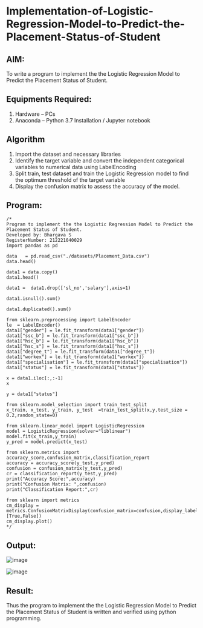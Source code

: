 # Implementation-of-Logistic-Regression-Model-to-Predict-the-Placement-Status-of-Student

## AIM:
To write a program to implement the the Logistic Regression Model to Predict the Placement Status of Student.

## Equipments Required:
1. Hardware – PCs
2. Anaconda – Python 3.7 Installation / Jupyter notebook

## Algorithm
1. Import the dataset and necessary libraries
2. Identify the target variable and convert the independent categorical variables to numerical data using LabelEncoding
3. Split train, test dataset and train the Logistic Regression model to find the optimum threshold of the target variable
4. Display the confusion matrix to assess the accuracy of the model.

## Program:
```
/*
Program to implement the the Logistic Regression Model to Predict the Placement Status of Student.
Developed by: Bhargava S
RegisterNumber: 212221040029
import pandas as pd

data   = pd.read_csv("./datasets/Placement_Data.csv")
data.head()

data1 = data.copy()
data1.head()

data1 =  data1.drop(['sl_no','salary'],axis=1)

data1.isnull().sum()

data1.duplicated().sum()

from sklearn.preprocessing import LabelEncoder
le  = LabelEncoder()
data1["gender"] = le.fit_transform(data1["gender"])
data1["ssc_b"] = le.fit_transform(data1["ssc_b"])
data1["hsc_b"] = le.fit_transform(data1["hsc_b"])
data1["hsc_s"] = le.fit_transform(data1["hsc_s"])
data1["degree_t"] = le.fit_transform(data1["degree_t"])
data1["workex"] = le.fit_transform(data1["workex"])
data1["specialisation"] = le.fit_transform(data1["specialisation"])
data1["status"] = le.fit_transform(data1["status"])

x = data1.iloc[:,:-1]
x

y = data1["status"]

from sklearn.model_selection import train_test_split
x_train, x_test, y_train, y_test  =train_test_split(x,y,test_size = 0.2,random_state=0)

from sklearn.linear_model import LogisticRegression
model = LogisticRegression(solver="liblinear")
model.fit(x_train,y_train)
y_pred = model.predict(x_test)

from sklearn.metrics import accuracy_score,confusion_matrix,classification_report
accuracy = accuracy_score(y_test,y_pred)
confusion = confusion_matrix(y_test,y_pred)
cr = classification_report(y_test,y_pred)
print("Accuracy Score:",accuracy)
print("Confusion Matrix: ",confusion)
print("Classification Report:",cr)

from sklearn import metrics
cm_display = metrics.ConfusionMatrixDisplay(confusion_matrix=confusion,display_labels=[True,False])
cm_display.plot()
*/
```

## Output:
![image](https://github.com/Bhargava-123/Implementation-of-Logistic-Regression-Model-to-Predict-the-Placement-Status-of-Student/assets/85554376/93124bc0-cf1e-4ed0-9680-1bf45eb7bcf2)

![image](https://github.com/Bhargava-123/Implementation-of-Logistic-Regression-Model-to-Predict-the-Placement-Status-of-Student/assets/85554376/aa0f0f5b-1fd3-46ca-b26f-cd2915b29a8c)




## Result:
Thus the program to implement the the Logistic Regression Model to Predict the Placement Status of Student is written and verified using python programming.
